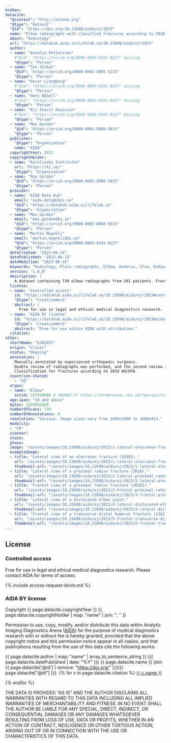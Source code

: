 ```yaml
---
hidden:
datacite:
  "@context": "http://schema.org"
  "@type": "Dataset"
  "@id": "https://doi.org/10.23698/aida/ejr2023"
  name: "Elbow radiographs with classified fractures according to 2018 AO/OTA and classified degenerative conditions"
  about: "Radiology"
  url: "https://datahub.aida.scilifelab.se/10.23698/aida/ejr2023"
  author:
  - name: "Annelie Pettersson"
    #"@id": "https://orcid.org/0000-0003-0341-0227" missing
    "@type": "Person"
  - name: "Teo Stukan"
    "@id": "https://orcid.org/0000-0002-4855-5115"
    "@type": "Person"
  - name: "Oscar Ljungberg"
    #"@id": "https://orcid.org/0000-0003-0341-0227" missing
    "@type": "Person"
  - name: "Hans Nåsell"
    #"@id": "https://orcid.org/0000-0003-0341-0227" missing
    "@type": "Person" 
  - name: "Ali Sharif Razavian"
    #"@id": "https://orcid.org/0000-0003-0341-0227" missing
    "@type": "Person" 
  - name: "Max Gordon"
    "@id": "https://orcid.org/0000-0002-8080-5815"
    "@type": "Person"
  publisher:
    "@type": "Organization"
    name: "AIDA"
  copyrightYear: 2023
  copyrightHolder:
  - name: "Karolinska Institutet"
    url: "https://ki.se/"
    "@type": "Organization"
  - name: "Max Gordon"
    "@id": "https://orcid.org/0000-0002-8080-5815"
    "@type": "Person"
  provider:
  - name: "AIDA Data Hub"
    email: "aida-data@nbis.se"
    "@id": "https://datahub.aida.scilifelab.se"
    "@type": "Organization"
  - name: "Max Gordon"
    email: "max.gordon@ki.se"
    "@id": "https://orcid.org/0000-0002-8080-5815"
    "@type": "Person"
  - name: "Martin Magnéli"
    email: "martin.magneli@ki.se"
    "@id": "https://orcid.org/0000-0003-0341-0227"
    "@type": "Person"
  dateCreated: "2023-06-14"
  datePublished: "2023-06-15"
  dateModified: "2023-06-15"
  keywords: "Radiology, Plain radiographs, Elbow, Humerus, Ulna, Radius, Fracture, Osteoarthritis, Effusion, Implants, AO/OTA"
  version: "1.0.0"
  description: |
    A dataset containing 739 elbow radiographs from 201 patients. Fractures in the humeroulnar, humeroradial, and proximal radioulnar joints are classified according to the 2018 AO/OTA classification system. The radiographs are also classified for degenerative conditions such as osteoarthritis, effusion, implants, and dislocation. The radiographs are classified by experienced orthopaedic surgeons.
  license:
  - name: "Controlled access"
    id: "https://datahub.aida.scilifelab.se/10.23698/aida/ejr2023#controlled-access"
    "@type": "CreativeWork"
    abstract: |
      Free for use in legal and ethical medical diagnostics research.
  - name: "AIDA BY license"
    id: "https://datahub.aida.scilifelab.se/10.23698/aida/ejr2023#aida-by-license"
    "@type": "CreativeWork"
    abstract: "Free for use within AIDA with attribution."
  citation:
other:
  shortName: "EJR2023"
  origin: "Clinic"
  status: "Ongoing"
  annotation: |
    Manually annotated by experienced orthopedic surgeons.
    Double review of radiographs was performed, and the second review is always done by a specialized physician or someone with higher expertise. 
    Classification for fractures according to 2018 AO/OTA
  countries-shared:
    - "SE"
  organ:
  - name: "Elbow"
    sctid: 127949000 # SNOMED-CT https://termbrowser.nhs.uk/?perspective=full&conceptId1=%s
  age-span: "16 and above"
  bytes: 1420992468
  numberOfScans: 739
  numberOfAnnotations: 0
  resolution: "Various. Image sizes vary from 1499x1500 to 1500x413."
  modality:
  - "CR"
  scanner:
  stain:
  phase:
  image: "/assets/images/10.23698/aida/ejr2023/1-lateral-olecranon-fracture-thumbnail.jpg"
  exampleImage:
  - title: "Lateral view of an olecranon fracture (2U1B1)."
    url: "/assets/images/10.23698/aida/ejr2023/1-lateral-olecranon-fracture.jpg"
    thumbnail-url: "/assets/images/10.23698/aida/ejr2023/1-lateral-olecranon-fracture-thumbnail.jpg"
  - title: "Lateral view of a proximal radius fracture (2R1A)."
    url: "/assets/images/10.23698/aida/ejr2023/2-lateral-proximal-radius-fracture.jpg"
    thumbnail-url: "/assets/images/10.23698/aida/ejr2023/2-lateral-proximal-radius-fracture-thumbnail.jpg"
  - title: "Frontal view of a proximal radius fracture (2R1B1)."
    url: "/assets/images/10.23698/aida/ejr2023/3-frontal-proximal-radius-fracture.jpg"
    thumbnail-url: "/assets/images/10.23698/aida/ejr2023/3-frontal-proximal-radius-fracture-thumbnail.jpg"
  - title: "Lateral view of a dislocated elbow joint."
    url: "/assets/images/10.23698/aida/ejr2023/4-lateral-dislocated-elbow-joint.jpg"
    thumbnail-url: "/assets/images/10.23698/aida/ejr2023/4-lateral-dislocated-elbow-joint-thumbnail.jpg"
  - title: "Frontal view of a transverse distal humerus fracture (13A2.3)."
    url: "/assets/images/10.23698/aida/ejr2023/5-frontal-transverse-distal-humerus-fracture.jpg"
    thumbnail-url: "/assets/images/10.23698/aida/ejr2023/5-frontal-transverse-distal-humerus-fracture-thumbnail2.jpg"
---
```

## License
### Controlled access
Free for use in legal and ethical medical diagnostics research.
Please contact AIDA for terms of access.

{% include access-request-blurb.md %}

### AIDA BY license
Copyright
{{ page.datacite.copyrightYear }}
{{ page.datacite.copyrightHolder | map: "name" |  join: ", " }}

Permission to use, copy, modify, and/or distribute this data within Analytic
Imaging Diagnostics Arena ([AIDA](https://medtech4health.se/aida)) for the
purpose of medical diagnostics research with or without fee is hereby granted,
provided that the above copyright notice and this permission notice appear in
all copies, and that publications resulting from the use of this data cite the
following works:

{{ page.datacite.author | map: "name" | array_to_sentence_string }}
({{ page.datacite.datePublished | date: "%Y" }})
{{ page.datacite.name }}
[doi:{{ page.datacite['@id'] | remove: "https://doi.org/" }}]({{ page.datacite["@id"] }}).
{% for c in page.datacite.citation %}
  [{{ c.name }}]({{c["@id"]}})

{% endfor %}

THE DATA IS PROVIDED "AS IS" AND THE AUTHOR DISCLAIMS ALL WARRANTIES WITH REGARD
TO THIS DATA INCLUDING ALL IMPLIED WARRANTIES OF MERCHANTABILITY AND FITNESS. IN
NO EVENT SHALL THE AUTHOR BE LIABLE FOR ANY SPECIAL, DIRECT, INDIRECT, OR
CONSEQUENTIAL DAMAGES OR ANY DAMAGES WHATSOEVER RESULTING FROM LOSS OF USE, DATA
OR PROFITS, WHETHER IN AN ACTION OF CONTRACT, NEGLIGENCE OR OTHER TORTIOUS
ACTION, ARISING OUT OF OR IN CONNECTION WITH THE USE OR CHARACTERISTICS OF THIS
DATA.
